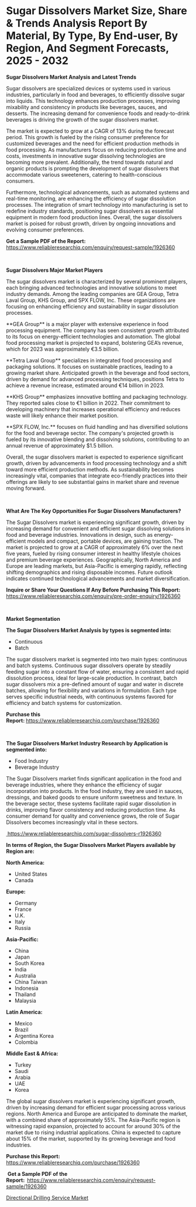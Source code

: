 <p><h1>Sugar Dissolvers Market Size, Share & Trends Analysis Report By Material, By Type, By End-user, By Region, And Segment Forecasts, 2025 - 2032</h1></p><p><strong>Sugar Dissolvers Market Analysis and Latest Trends</strong></p>
<p><p>Sugar dissolvers are specialized devices or systems used in various industries, particularly in food and beverages, to efficiently dissolve sugar into liquids. This technology enhances production processes, improving mixability and consistency in products like beverages, sauces, and desserts. The increasing demand for convenience foods and ready-to-drink beverages is driving the growth of the sugar dissolvers market.</p><p>The market is expected to grow at a CAGR of 13% during the forecast period. This growth is fueled by the rising consumer preference for customized beverages and the need for efficient production methods in food processing. As manufacturers focus on reducing production time and costs, investments in innovative sugar dissolving technologies are becoming more prevalent. Additionally, the trend towards natural and organic products is prompting the development of sugar dissolvers that accommodate various sweeteners, catering to health-conscious consumers.</p><p>Furthermore, technological advancements, such as automated systems and real-time monitoring, are enhancing the efficiency of sugar dissolution processes. The integration of smart technology into manufacturing is set to redefine industry standards, positioning sugar dissolvers as essential equipment in modern food production lines. Overall, the sugar dissolvers market is poised for robust growth, driven by ongoing innovations and evolving consumer preferences.</p></p>
<p><strong>Get a Sample PDF of the Report:&nbsp;</strong> <a href="https://www.reliableresearchiq.com/enquiry/request-sample/1926360?utm_campaign=3262&utm_medium=2&utm_source=Github&utm_content=ia&utm_term=28032025&utm_id=sugar-dissolvers">https://www.reliableresearchiq.com/enquiry/request-sample/1926360</a></p>
<p>&nbsp;</p>
<p><strong>Sugar Dissolvers Major Market Players</strong></p>
<p><p>The sugar dissolvers market is characterized by several prominent players, each bringing advanced technologies and innovative solutions to meet industry demands. Among the leading companies are GEA Group, Tetra Laval Group, KHS Group, and SPX FLOW, Inc. These organizations are focusing on enhancing efficiency and sustainability in sugar dissolution processes.</p><p>**GEA Group** is a major player with extensive experience in food processing equipment. The company has seen consistent growth attributed to its focus on energy-efficient technologies and automation. The global food processing market is projected to expand, bolstering GEA’s revenue, which for 2023 was approximately €3.5 billion.</p><p>**Tetra Laval Group** specializes in integrated food processing and packaging solutions. It focuses on sustainable practices, leading to a growing market share. Anticipated growth in the beverage and food sectors, driven by demand for advanced processing techniques, positions Tetra to achieve a revenue increase, estimated around €14 billion in 2023.</p><p>**KHS Group** emphasizes innovative bottling and packaging technology. They reported sales close to €1 billion in 2022. Their commitment to developing machinery that increases operational efficiency and reduces waste will likely enhance their market position.</p><p>**SPX FLOW, Inc.** focuses on fluid handling and has diversified solutions for the food and beverage sector. The company's projected growth is fueled by its innovative blending and dissolving solutions, contributing to an annual revenue of approximately $1.5 billion.</p><p>Overall, the sugar dissolvers market is expected to experience significant growth, driven by advancements in food processing technology and a shift toward more efficient production methods. As sustainability becomes increasingly vital, companies that integrate eco-friendly practices into their offerings are likely to see substantial gains in market share and revenue moving forward.</p></p>
<p>&nbsp;</p>
<p><strong>What Are The Key Opportunities For Sugar Dissolvers Manufacturers?</strong></p>
<p><p>The Sugar Dissolvers market is experiencing significant growth, driven by increasing demand for convenient and efficient sugar dissolving solutions in food and beverage industries. Innovations in design, such as energy-efficient models and compact, portable devices, are gaining traction. The market is projected to grow at a CAGR of approximately 6% over the next five years, fueled by rising consumer interest in healthy lifestyle choices and premium beverage experiences. Geographically, North America and Europe are leading markets, but Asia-Pacific is emerging rapidly, reflecting shifting demographics and rising disposable incomes. Future outlook indicates continued technological advancements and market diversification.</p></p>
<p><strong>Inquire or Share Your Questions If Any Before Purchasing This Report:</strong> <a href="https://www.reliableresearchiq.com/enquiry/pre-order-enquiry/1926360?utm_campaign=3262&utm_medium=2&utm_source=Github&utm_content=ia&utm_term=28032025&utm_id=sugar-dissolvers">https://www.reliableresearchiq.com/enquiry/pre-order-enquiry/1926360</a></p>
<p>&nbsp;</p>
<p><strong>Market Segmentation</strong></p>
<p><strong>The Sugar Dissolvers Market Analysis by types is segmented into:</strong></p>
<p><ul><li>Continuous</li><li>Batch</li></ul></p>
<p><p>The sugar dissolvers market is segmented into two main types: continuous and batch systems. Continuous sugar dissolvers operate by steadily feeding sugar into a constant flow of water, ensuring a consistent and rapid dissolution process, ideal for large-scale production. In contrast, batch sugar dissolvers mix a pre-defined amount of sugar and water in discrete batches, allowing for flexibility and variations in formulation. Each type serves specific industrial needs, with continuous systems favored for efficiency and batch systems for customization.</p></p>
<p><strong>Purchase this Report:&nbsp;</strong><a href="https://www.reliableresearchiq.com/purchase/1926360?utm_campaign=3262&utm_medium=2&utm_source=Github&utm_content=ia&utm_term=28032025&utm_id=sugar-dissolvers">https://www.reliableresearchiq.com/purchase/1926360</a></p>
<p>&nbsp;</p>
<p><strong>The Sugar Dissolvers Market Industry Research by Application is segmented into:</strong></p>
<p><ul><li>Food Industry</li><li>Beverage Industry</li></ul></p>
<p><p>The Sugar Dissolvers market finds significant application in the food and beverage industries, where they enhance the efficiency of sugar incorporation into products. In the food industry, they are used in sauces, dressings, and baked goods to ensure uniform sweetness and texture. In the beverage sector, these systems facilitate rapid sugar dissolution in drinks, improving flavor consistency and reducing production time. As consumer demand for quality and convenience grows, the role of Sugar Dissolvers becomes increasingly vital in these sectors.</p></p>
<p><a href="https://www.reliableresearchiq.com/sugar-dissolvers-r1926360?utm_campaign=3262&utm_medium=2&utm_source=Github&utm_content=ia&utm_term=28032025&utm_id=sugar-dissolvers">&nbsp;https://www.reliableresearchiq.com/sugar-dissolvers-r1926360</a></p>
<p><strong>In terms of Region, the Sugar Dissolvers Market Players available by Region are:</strong></p>
<p>
    <p> <strong> North America: </strong>
        <ul>
            <li>United States</li>
            <li>Canada</li>
        </ul>
        </p> 
    <p> <strong> Europe: </strong>
        <ul>
            <li>Germany</li>
            <li>France</li>
            <li>U.K.</li>
            <li>Italy</li>
            <li>Russia</li>
        </ul>
        </p> 
    <p> <strong> Asia-Pacific: </strong>
        <ul>
            <li>China</li>
            <li>Japan</li>
            <li>South Korea</li>
            <li>India</li>
            <li>Australia</li>
            <li>China Taiwan</li>
            <li>Indonesia</li>
            <li>Thailand</li>
            <li>Malaysia</li>
        </ul>
        </p> 
    <p> <strong> Latin America: </strong>
        <ul>
            <li>Mexico</li>
            <li>Brazil</li>
            <li>Argentina Korea</li>
            <li>Colombia</li>
        </ul>
        </p> 
    <p> <strong> Middle East & Africa: </strong>
        <ul>
            <li>Turkey</li>
            <li>Saudi</li>
            <li>Arabia</li>
            <li>UAE</li>
            <li>Korea</li>
        </ul>
    </p>
    </p>
<p><p>The global sugar dissolvers market is experiencing significant growth, driven by increasing demand for efficient sugar processing across various regions. North America and Europe are anticipated to dominate the market, with a combined share of approximately 55%. The Asia-Pacific region is witnessing rapid expansion, projected to account for around 30% of the market due to rising industrial applications. China is expected to capture about 15% of the market, supported by its growing beverage and food industries.</p></p>
<p><strong>Purchase this Report: </strong><a href="https://www.reliableresearchiq.com/purchase/1926360?utm_campaign=3262&utm_medium=2&utm_source=Github&utm_content=ia&utm_term=28032025&utm_id=sugar-dissolvers">https://www.reliableresearchiq.com/purchase/1926360</a></p>
<p>&nbsp;<strong>Get a Sample PDF of the Report:&nbsp;&nbsp;</strong><a href="https://www.reliableresearchiq.com/enquiry/request-sample/1926360?utm_campaign=3262&utm_medium=2&utm_source=Github&utm_content=ia&utm_term=28032025&utm_id=sugar-dissolvers">https://www.reliableresearchiq.com/enquiry/request-sample/1926360</a></p>
<p><strong></strong></p>
<p><p><a href="https://github.com/marlanamarvn/Market-Research-Report-List-1/blob/main/directional-drilling-service-market.md?utm_campaign=3262&utm_medium=2&utm_source=Github&utm_content=ia&utm_term=28032025&utm_id=sugar-dissolvers">Directional Drilling Service Market</a></p></p>